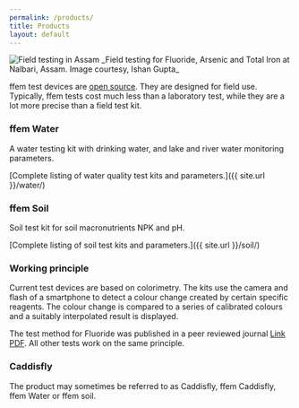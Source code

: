 ```yaml
---
permalink: /products/
title: Products
layout: default
---
```

<img src="{{ site.url }}/assets/images/FieldTesting6A.jpg" alt="Field testing in Assam">
_Field testing for Fluoride, Arsenic and Total Iron at Nalbari, Assam. Image courtesy, Ishan Gupta_

ffem test devices are [open source](http://github.com/foundation-for-environmental-monitoring). They are designed for field use. Typically, ffem tests cost much less than a laboratory test, while they are a lot more precise than a field test kit.

### ffem Water
A water testing kit with drinking water, and lake and river water monitoring parameters.

[Complete listing of water quality test kits and parameters.]({{ site.url }}/water/)

### ffem Soil
Soil test kit for soil macronutrients NPK and pH.

[Complete listing of soil test kits and parameters.]({{ site.url }}/soil/)

### Working principle
Current test devices are based on colorimetry. The kits use the camera and flash of a smartphone to detect a colour change created by certain specific reagents. The colour change is compared to a series of calibrated colours and a suitably interpolated result is displayed.

The test method for Fluoride was published in a peer reviewed journal [Link](https://www.sciencedirect.com/science/article/pii/S0048969716301553) [PDF](https://www.sciencedirect.com/science/article/pii/S0048969716301553/pdfft?md5=856d76c66ddd9f37e23c10ae0f159e92&pid=1-s2.0-S0048969716301553-main.pdf). All other tests work on the same principle.

### Caddisfly
The product may sometimes be referred to as Caddisfly, ffem Caddisfly, ffem Water or ffem soil.
